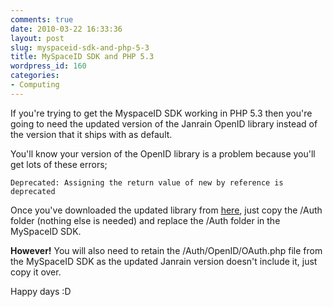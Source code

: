 ```yaml
---
comments: true
date: 2010-03-22 16:33:36
layout: post
slug: myspaceid-sdk-and-php-5-3
title: MySpaceID SDK and PHP 5.3
wordpress_id: 160
categories:
- Computing
---
```


If you're trying to get the MyspaceID SDK working in PHP 5.3 then you're going to need the updated version of the Janrain OpenID library instead of the version that it ships with as default.

You'll know your version of the OpenID library is a problem because you'll get lots of these errors;

`Deprecated: Assigning the return value of new by reference is deprecated`

Once you've downloaded the updated library from [here](http://sourcecookbook.com/en/recipes/60/janrain-s-php-openid-library-fixed-for-php-5-3-and-how-i-did-it), just copy the /Auth folder (nothing else is needed) and replace the /Auth folder  in the MySpaceID SDK.

**However!** You will also need to retain the /Auth/OpenID/OAuth.php file from the MySpaceID SDK as the updated  Janrain version doesn't include it, just copy it over.

Happy days :D
